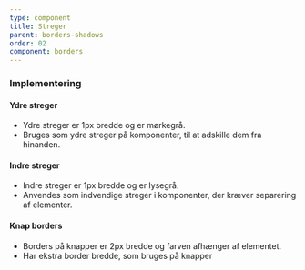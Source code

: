 ```yaml
---
type: component
title: Streger
parent: borders-shadows
order: 02
component: borders
---
```


### Implementering
#### Ydre streger

- Ydre streger er 1px bredde og er mørkegrå.
- Bruges som ydre streger på komponenter, til at adskille dem fra hinanden.

#### Indre streger

- Indre streger er 1px bredde og er lysegrå.
- Anvendes som indvendige streger i komponenter, der kræver separering af elementer.

#### Knap borders
- Borders på knapper er 2px bredde og farven afhænger af elementet.
- Har ekstra border bredde, som bruges på knapper
